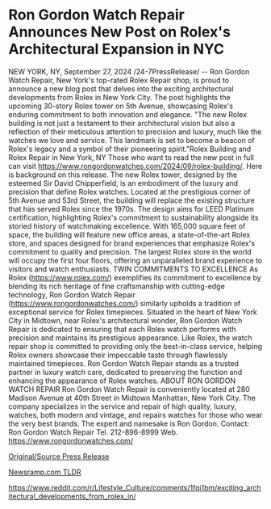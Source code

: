 # Ron Gordon Watch Repair Announces New Post on Rolex's Architectural Expansion in NYC

NEW YORK, NY, September 27, 2024 /24-7PressRelease/ -- Ron Gordon Watch Repair, New York's top-rated Rolex Repair shop, is proud to announce a new blog post that delves into the exciting architectural developments from Rolex in New York City. The post highlights the upcoming 30-story Rolex tower on 5th Avenue, showcasing Rolex's enduring commitment to both innovation and elegance.  "The new Rolex building is not just a testament to their architectural vision but also a reflection of their meticulous attention to precision and luxury, much like the watches we love and service. This landmark is set to become a beacon of Rolex's legacy and a symbol of their pioneering spirit."Rolex Building and Rolex Repair in New York, NY  Those who want to read the new post in full can visit https://www.rongordonwatches.com/2024/09/rolex-building/. Here is background on this release. The new Rolex tower, designed by the esteemed Sir David Chipperfield, is an embodiment of the luxury and precision that define Rolex watches. Located at the prestigious corner of 5th Avenue and 53rd Street, the building will replace the existing structure that has served Rolex since the 1970s. The design aims for LEED Platinum certification, highlighting Rolex's commitment to sustainability alongside its storied history of watchmaking excellence.  With 165,000 square feet of space, the building will feature new office areas, a state-of-the-art Rolex store, and spaces designed for brand experiences that emphasize Rolex's commitment to quality and precision. The largest Rolex store in the world will occupy the first four floors, offering an unparalleled brand experience to visitors and watch enthusiasts.  TWIN COMMITMENTS TO EXCELLENCE  As Rolex (https://www.rolex.com/) exemplifies its commitment to excellence by blending its rich heritage of fine craftsmanship with cutting-edge technology, Ron Gordon Watch Repair (https://www.rongordonwatches.com/) similarly upholds a tradition of exceptional service for Rolex timepieces. Situated in the heart of New York City in Midtown, near Rolex's architectural wonder, Ron Gordon Watch Repair is dedicated to ensuring that each Rolex watch performs with precision and maintains its prestigious appearance. Like Rolex, the watch repair shop is committed to providing only the best-in-class service, helping Rolex owners showcase their impeccable taste through flawlessly maintained timepieces. Ron Gordon Watch Repair stands as a trusted partner in luxury watch care, dedicated to preserving the function and enhancing the appearance of Rolex watches.  ABOUT RON GORDON WATCH REPAIR  Ron Gordon Watch Repair is conveniently located at 280 Madison Avenue at 40th Street in Midtown Manhattan, New York City. The company specializes in the service and repair of high quality, luxury, watches, both modern and vintage, and repairs watches for those who wear the very best brands. The expert and namesake is Ron Gordon.  Contact: Ron Gordon Watch Repair Tel. 212-896-8999 Web. https://www.rongordonwatches.com/ 

[Original/Source Press Release](https://www.24-7pressrelease.com/press-release/514747/ron-gordon-watch-repair-announces-new-post-on-rolexs-architectural-expansion-in-nyc)
                    

[Newsramp.com TLDR](None) 

https://www.reddit.com/r/Lifestyle_Culture/comments/1fqi1bm/exciting_architectural_developments_from_rolex_in/